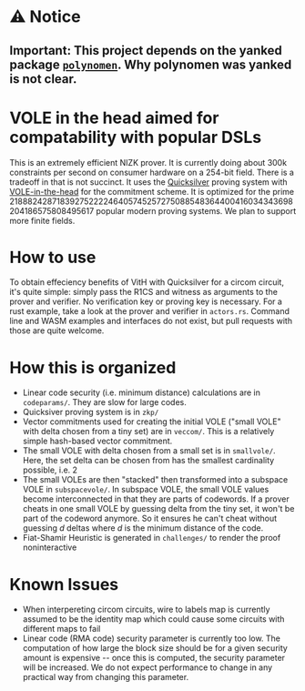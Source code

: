 # ⚠️ Notice

**Important:** This project depends on the yanked package [**`polynomen`**](https://crates.io/crates/polynomen). Why polynomen was yanked is not clear.
---

# VOLE in the head aimed for compatability with popular DSLs
This is an extremely efficient NIZK prover. It is currently doing about 300k constraints per second on consumer hardware on a 254-bit field. There is a tradeoff in that is not succinct. It uses the [Quicksilver](https://eprint.iacr.org/2021/076) proving system with [VOLE-in-the-head](https://eprint.iacr.org/2023/996) for the commitment scheme. It is optimized for the prime 21888242871839275222246405745257275088548364400416034343698204186575808495617 popular modern proving systems. We plan to support more finite fields.

# How to use
To obtain effeciency benefits of VitH with Quicksilver for a circom circuit, it's quite simple: simply pass the R1CS and witness as arguments to the prover and verifier. No verification key or proving key is necessary. For a rust example, take a look at the prover and verifier in `actors.rs`. Command line and WASM examples and interfaces do not exist, but pull requests with those are quite welcome. 


# How this is organized
- Linear code security (i.e. minimum distance) calculations are in `codeparams/`. They are slow for large codes.
- Quicksiver proving system is in `zkp/`
- Vector commitments used for creating the initial VOLE ("small VOLE" with delta chosen from a tiny set) are in `veccom/`. This is a relatively simple hash-based vector commitment.
- The small VOLE with delta chosen from a small set is in `smallvole/`. Here, the set delta can be chosen from has the smallest cardinality possible, i.e. 2
- The small VOLEs are then "stacked" then transformed into a subspace VOLE in `subspacevole/`. In subspace VOLE, the small VOLE values become interconnected in that they are parts of codewords. If a prover cheats in one small VOLE by guessing delta from the tiny set, it won't be part of the codeword anymore. So it ensures he can't cheat without guessing $d$ deltas where $d$ is the minimum distance of the code.
- Fiat-Shamir Heuristic is generated in `challenges/` to render the proof noninteractive

# Known Issues
- When interpereting circom circuits, wire to labels map is currently assumed to be the identity map which could cause some circuits with different maps to fail
- Linear code (RMA code) security parameter is currently too low. The computation of how large the block size should be for a given security amount is expensive -- once this is computed, the security parameter will be increased. We do not expect performance to change in any practical way from changing this parameter.

